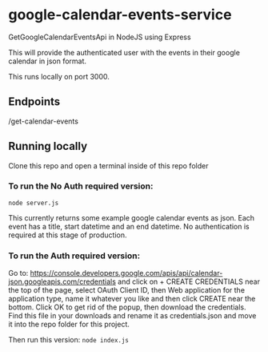 # google-calendar-events-service
GetGoogleCalendarEventsApi in NodeJS using Express

This will provide the authenticated user with the events in their google calendar in json format.

This runs locally on port 3000.

## Endpoints

/get-calendar-events

## Running locally

Clone this repo and open a terminal inside of this repo folder

### To run the No Auth required version: 

  `node server.js`
  
  This currently returns some example google calendar events as json.
  Each event has a title, start datetime and an end datetime.
  No authentication is required at this stage of production.


### To run the Auth required version:

  Go to: https://console.developers.google.com/apis/api/calendar-json.googleapis.com/credentials
   and click on + CREATE CREDENTIALS near the top of the page, select OAuth Client ID, then Web application for the application type,
   name it whatever you like and then click CREATE near the bottom. Click OK to get rid of the popup, then download the credentials.
   Find this file in your downloads and rename it as credentials.json and move it into the repo folder for this project. 

   Then run this version: `node index.js`